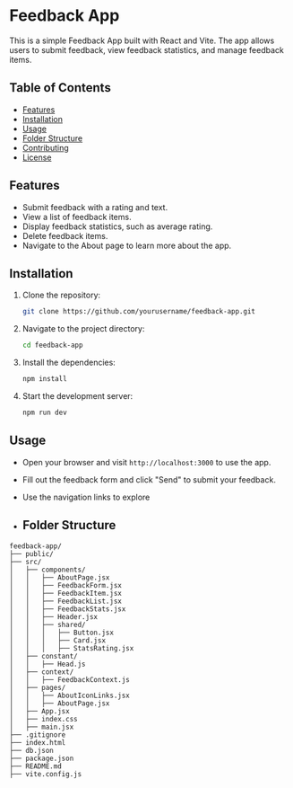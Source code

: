 # Feedback App

This is a simple Feedback App built with React and Vite. The app allows users to submit feedback, view feedback statistics, and manage feedback items.

## Table of Contents

- [Features](#features)
- [Installation](#installation)
- [Usage](#usage)
- [Folder Structure](#folder-structure)
- [Contributing](#contributing)
- [License](#license)

## Features

- Submit feedback with a rating and text.
- View a list of feedback items.
- Display feedback statistics, such as average rating.
- Delete feedback items.
- Navigate to the About page to learn more about the app.

## Installation

1. Clone the repository:
    ```sh
    git clone https://github.com/yourusername/feedback-app.git
    ```

2. Navigate to the project directory:
    ```sh
    cd feedback-app
    ```

3. Install the dependencies:
    ```sh
    npm install
    ```

4. Start the development server:
    ```sh
    npm run dev
    ```

## Usage

- Open your browser and visit `http://localhost:3000` to use the app.
- Fill out the feedback form and click "Send" to submit your feedback.
- Use the navigation links to explore

- ## Folder Structure

```plaintext
feedback-app/
├── public/
├── src/
│   ├── components/
│   │   ├── AboutPage.jsx
│   │   ├── FeedbackForm.jsx
│   │   ├── FeedbackItem.jsx
│   │   ├── FeedbackList.jsx
│   │   ├── FeedbackStats.jsx
│   │   ├── Header.jsx
│   │   ├── shared/
│   │   │   ├── Button.jsx
│   │   │   ├── Card.jsx
│   │   │   ├── StatsRating.jsx
│   ├── constant/
│   │   ├── Head.js
│   ├── context/
│   │   ├── FeedbackContext.js
│   ├── pages/
│   │   ├── AboutIconLinks.jsx
│   │   ├── AboutPage.jsx
│   ├── App.jsx
│   ├── index.css
│   ├── main.jsx
├── .gitignore
├── index.html
├── db.json
├── package.json
├── README.md
├── vite.config.js
